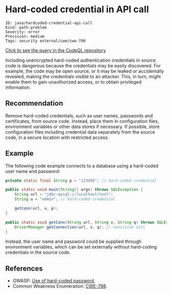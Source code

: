 # Hard-coded credential in API call

```
ID: java/hardcoded-credential-api-call
Kind: path-problem
Severity: error
Precision: medium
Tags: security external/cwe/cwe-798

```
[Click to see the query in the CodeQL repository](https://github.com/github/codeql/tree/main/java/ql/src/Security/CWE/CWE-798/HardcodedCredentialsApiCall.ql)

Including unencrypted hard-coded authentication credentials in source code is dangerous because the credentials may be easily discovered. For example, the code may be open source, or it may be leaked or accidentally revealed, making the credentials visible to an attacker. This, in turn, might enable them to gain unauthorized access, or to obtain privileged information.


## Recommendation
Remove hard-coded credentials, such as user names, passwords and certificates, from source code. Instead, place them in configuration files, environment variables or other data stores if necessary. If possible, store configuration files including credential data separately from the source code, in a secure location with restricted access.


## Example
The following code example connects to a database using a hard-coded user name and password:


```java
private static final String p = "123456"; // hard-coded credential

public static void main(String[] args) throws SQLException {
    String url = "jdbc:mysql://localhost/test";
    String u = "admin"; // hard-coded credential

    getConn(url, u, p);
}

public static void getConn(String url, String v, String q) throws SQLException {
    DriverManager.getConnection(url, v, q); // sensitive call
}

```
Instead, the user name and password could be supplied through environment variables, which can be set externally without hard-coding credentials in the source code.


## References
* OWASP: [Use of hard-coded password](https://www.owasp.org/index.php/Use_of_hard-coded_password).
* Common Weakness Enumeration: [CWE-798](https://cwe.mitre.org/data/definitions/798.html).